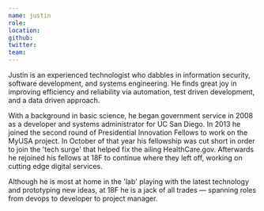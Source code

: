 ```yaml
---
name: justin
role: 
location: 
github:
twitter:
team:
---
```



Justin is an experienced technologist who dabbles in information security, software development, and systems engineering. He finds great joy in improving efficiency and reliability via automation, test driven development, and a data driven approach. 
 
With a background in basic science, he began government service in 2008 as a developer and systems administrator for UC San Diego. In 2013 he joined the second round of Presidential Innovation Fellows to work on the MyUSA project. In October of that year his fellowship was cut short in order to join the 'tech surge' that helped fix the ailing HealthCare.gov. Afterwards he rejoined his fellows at 18F to continue where they left off, working on cutting edge digital services. 

Although he is most at home in the 'lab' playing with the latest technology and prototyping new ideas, at 18F he is a jack of all trades — spanning roles from devops to developer to project manager.


 
